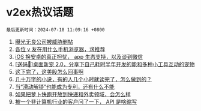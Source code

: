 # v2ex热议话题

`最后更新时间：2024-07-18 11:09:16 +0800`

1. [曝光无良公司被威胁删帖](https://www.v2ex.com/t/1057993)
1. [各位 v 友在用什么手机浏览器，求推荐](https://www.v2ex.com/t/1057979)
1. [iOS 换安卓的真正担忧， app 生态支持，以及谈到微信](https://www.v2ex.com/t/1057965)
1. [[送码🎁]桌面新宠 2.0，分享下自己耗时半年开发的能和多种小工具互动的宠物](https://www.v2ex.com/t/1057959)
1. [这下完了，这美股怎么回事啊](https://www.v2ex.com/t/1058156)
1. [几十万字的小说，有的人几个小时就读完了，怎么做到的？](https://www.v2ex.com/t/1057973)
1. [当“滑动解锁”也能成为专利，还有什么不能](https://www.v2ex.com/t/1058026)
1. [如果把萝卜快跑开放到快递和外卖领域，会怎么样](https://www.v2ex.com/t/1058163)
1. [被一个非计算机行业的客户问了一下， API 是啥缩写](https://www.v2ex.com/t/1057999)

